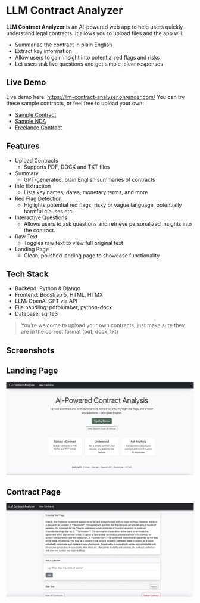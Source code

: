 # LLM Contract Analyzer

**LLM Contract Analyzer** is an AI-powered web app to help users quickly understand legal contracts. It allows you to upload files and the app will:

- Summarize the contract in plain English
- Extract key information 
- Allow users to gain insight into potential red flags and risks 
- Let users ask live questions and get simple, clear responses 

## Live Demo 
Live demo here: https://llm-contract-analyzer.onrender.com/
You can try these sample contracts, or feel free to upload your own:
- [Sample Contract](contracts/sample_contract.pdf)
- [Sample NDA](contracts/sample_nda.pdf)
- [Freelance Contract](contracts/freelance_contract.docx)

## Features

- Upload Contracts
    - Supports PDF, DOCX and TXT files
- Summary 
    - GPT-generated, plain English summaries of contracts
- Info Extraction 
    - Lists key names, dates, monetary terms, and more
- Red Flag Detection
    - Higlights potential red flags, risky or vague language, potentially harmful clauses etc. 
- Interactive Questions
    - Allows users to ask questions and retrieve personalized insights into the contract.
- Raw Text
    - Toggles raw text to view full original text
- Landing Page 
    - Clean, polished landing page to showcase functionality 

## Tech Stack

- Backend: Python & Django
- Frontend: Boostrap 5, HTML, HTMX
- LLM: OpenAI GPT via API
- File handling: pdfplumber, python-docx
- Database: sqlite3

> You're welcome to upload your own contracts, just make sure they are in the correct format (pdf, docx, txt)

## Screenshots

## Landing Page
![Landing Page](screenshots/landing_page.png)
## Contract Page
![Contract Page](screenshots/contract_page.png)

